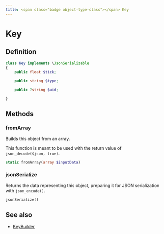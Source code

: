 ```yaml
---
title: <span class="badge object-type-class"></span> Key
---
```

# <span class="badge object-type-class"></span> Key

## Definition

```php
class Key implements \JsonSerializable
{
    public float $tick;

    public string $type;

    public ?string $uid;

}
```
## Methods

### <span class="badge object-method"></span> fromArray

Builds this object from an array.

This function is meant to be used with the return value of `json_decode($json, true)`.

```php
static fromArray(array $inputData)
```

### <span class="badge object-method"></span> jsonSerialize

Returns the data representing this object, preparing it for JSON serialization with `json_encode()`.

```php
jsonSerialize()
```

## See also

 * <span class="badge builder"></span> [KeyBuilder](./builder-KeyBuilder.md)
